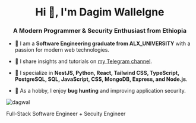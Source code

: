 <h1 align="center">Hi 👋, I'm Dagim Wallelgne</h1>
<h3 align="center">A Modern Programmer & Security Enthusiast from Ethiopia</h3>

- 🌱 I am a **Software Engineering graduate from ALX_UNIVERSITY** with a passion for modern web technologies.

- 📝 I share insights and tutorials on [my Telegram channel](https://t.me/+yIkS9EFhe1xlMTU0).

- 💬 I specialize in **NestJS, Python, React, Tailwind CSS, TypeScript, PostgreSQL, SQL, JavaScript, CSS, MongoDB, Express, and Node.js**.

- 🐞 As a hobby, I enjoy **bug hunting** and improving application security.


<p><img align="center" src="https://github-readme-streak-stats.herokuapp.com/?user=dagwal&" alt="dagwal" /></p>

Full-Stack Software Engineer + Secuity
Engineer
